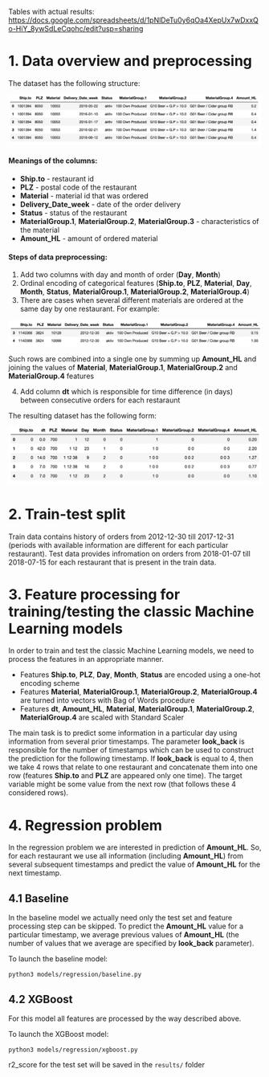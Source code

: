 Tables with actual results: https://docs.google.com/spreadsheets/d/1pNlDeTu0y6qOa4XepUx7wDxxQo-HiY_8ywSdLeCqohc/edit?usp=sharing

# 1. Data overview and preprocessing 

The dataset has the following structure:

![Dataset_Example](/images/dataset_example.png)

#### Meanings of the columns:
* **Ship.to** - restaurant id
* **PLZ** - postal code of the restaurant
* **Material** - material id that was ordered 
* **Delivery_Date_week** - date of the order delivery
* **Status** - status of the restaurant
* **MaterialGroup.1**, **MaterialGroup.2**, **MaterialGroup.3** - characteristics of the material
* **Amount_HL** - amount of ordered material

#### Steps of data preprocessing:

1. Add two columns with day and month of order (**Day**, **Month**)
2. Ordinal encoding of categorical features (**Ship.to**, **PLZ**, **Material**, **Day**, **Month**, **Status**, **MaterialGroup.1**, **MaterialGroup.2**, **MaterialGroup.4**)
3. There are cases when several different materials are ordered at the same day by one restaurant. For example:

![Rows_Combination](/images/rows_combination.png)

Such rows are combined into a single one by summing up **Amount_HL** and joining the values of **Material**, **MaterialGroup.1**, **MaterialGroup.2** and **MaterialGroup.4** features

4. Add column **dt** which is responsible for time difference (in days) between consecutive orders for each restaraunt 

The resulting dataset has the following form:

![Preprocessed_Dataset](/images/preprocessed_dataset.png)

# 2. Train-test split

Train data contains history of orders from 2012-12-30 till 2017-12-31 (periods with available information are different for each particular restaurant). Test data provides infromation on orders from 2018-01-07 till 2018-07-15 for each restaurant that is present in the train data.

# 3. Feature processing for training/testing the classic Machine Learning models

In order to train and test the classic Machine Learning models, we need to process the features in an appropriate manner. 

* Features **Ship.to**, **PLZ**, **Day**, **Month**, **Status** are encoded using a one-hot encoding scheme
* Features **Material**, **MaterialGroup.1**, **MaterialGroup.2**, **MaterialGroup.4** are turned into vectors with Bag of Words procedure
* Features **dt**, **Amount_HL**, **Material**, **MaterialGroup.1**, **MaterialGroup.2**, **MaterialGroup.4** are scaled with Standard Scaler

The main task is to predict some information in a particular day using information from several prior timestamps. The parameter **look_back** is responsible for the number of timestamps which can be used to construct the prediction for the following timestamp. If **look_back** is equal to 4, then we take 4 rows that relate to one restaurant and concatenate them into one row (features **Ship.to** and **PLZ** are appeared only one time). The target variable might be some value from the next row (that follows these 4 considered rows). 

# 4. Regression problem

In the regression problem we are interested in prediction of **Amount_HL**. So, for each restaurant we use all information (including **Amount_HL**) from several subsequent timestamps and predict the value of **Amount_HL** for the next timestamp. 

## 4.1 Baseline 

In the baseline model we actually need only the test set and feature processing step can be skipped. To predict the **Amount_HL** value for a particular timestamp, we average previous values of **Amount_HL** (the number of values that we average are specified by **look_back** parameter).

To launch the baseline model:

```
python3 models/regression/baseline.py
```

## 4.2 XGBoost

For this model all features are processed by the way described above. 

To launch the XGBoost model:
```
python3 models/regression/xgboost.py
```
r2_score for the test set will be saved in the `results/` folder
